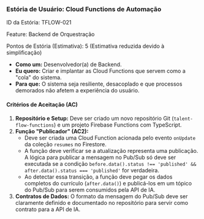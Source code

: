 ### **Estória de Usuário: Cloud Functions de Automação**

ID da Estória: TFLOW-021

Feature: Backend de Orquestração

Pontos de Estória (Estimativa): 5 (Estimativa reduzida devido à simplificação)

- **Como um:** Desenvolvedor(a) de Backend.
- **Eu quero:** Criar e implantar as Cloud Functions que servem como a "cola" do sistema.
- **Para que:** O sistema seja resiliente, desacoplado e que processos demorados não afetem a experiência do usuário.

#### **Critérios de Aceitação (AC)**

1. **Repositório e Setup:** Deve ser criado um novo repositório Git (`talent-flow-functions`) e um projeto Firebase Functions com TypeScript.
2. **Função "Publicador" (AC2):**
    - Deve ser criada uma Cloud Function acionada pelo evento `onUpdate` da coleção `resumes` no Firestore.
    - A função deve verificar se a atualização representa uma publicação. A lógica para publicar a mensagem no Pub/Sub só deve ser executada se a condição `before.data().status !== 'published' && after.data().status === 'published'` for verdadeira.
    - Ao detectar essa transição, a função deve pegar os dados completos do currículo (`after.data()`) e publicá-los em um tópico do Pub/Sub para serem consumidos pela API de IA.
3. **Contratos de Dados:** O formato da mensagem do Pub/Sub deve ser claramente definido e documentado no repositório para servir como contrato para a API de IA.